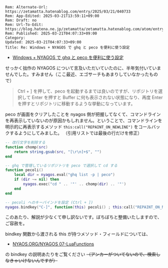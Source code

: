 ```header
Rem: Alternate-Url: https://zetamatta.hatenablog.com/entry/2025/03/21/040733
Rem: App-Edited: 2025-03-21T13:59:11+09:00
Rem: Draft: no
Rem: Url-To-Edit: https://blog.hatena.ne.jp/zetamatta/zetamatta.hatenablog.com/atom/entry/6802418398338136086
Rem: Published: 2025-03-21T04:07:33+09:00
Category:
Updated: 2025-03-21T04:07:33+09:00
Title: Re: Windows + NYAGOS で ghq と peco を便利に使う設定
```
- [Windows + NYAGOS で ghq と peco を便利に使う設定](https://blog.tsurutatakumi.info/posts/nyagos-ghq-peco)

せっかく拙作の NYAGOS について言及いただいていたのに、半年気付いていませんでした。すみません（ここ最近、エゴサーチもあまりしていなかったもので）

> Ctrl + ] を押して、peco を起動するまでは良いのですが、リポジトリを選択して Enter を押すと Buffer に何も表示されない状態になり、再度 Enter を押すとリポジトリに移動するような挙動になっています。

peco が画面をクリアしたことを nyagos 側が把握してなくて、コマンドラインを再表示していないのが原因かもしれません。ということで、コマンドラインを明示的に再表示するメソッド `this:call("REPAINT_ON_NEWLINE")` をコールバックするようにしてみました。
（引用リストでは最後の行だけを修正）

```lua
-- 改行文字を削除する
function chomp(src)
    return string.gsub(src, "[\r\n]+$", "")
end

-- ghq で管理しているリポジトリを peco で選択して cd する
function pecoli()
    local dir = nyagos.eval("ghq list -p | peco")
    if (dir ~= nil) then
        nyagos.exec("cd " .. '"' .. chomp(dir) .. '"')
    end
end

-- pecoli へのキーバインドを設定 (Ctrl + ])
nyagos.bindkey("C-]", function(this) pecoli() ; this:call("REPAINT_ON_NEWLINE") ; end)
```

このあたり、解説が少なくて申し訳ないです。ぼちぼちと整備いたしますので、ご容赦を。

bindkey 関数から渡される this が持つメソッド・フィールドについては、

- [NYAOS.ORG/NYAGOS 07-LuaFunctions](https://nyaos.org/nyagos/07-LuaFunctions_en.html#nyagosbindkeykeynamefuncname)

の bindkey の説明あたりをご覧ください ~~（アンカーがついてないので、検索しなきゃいけないんですが）~~

